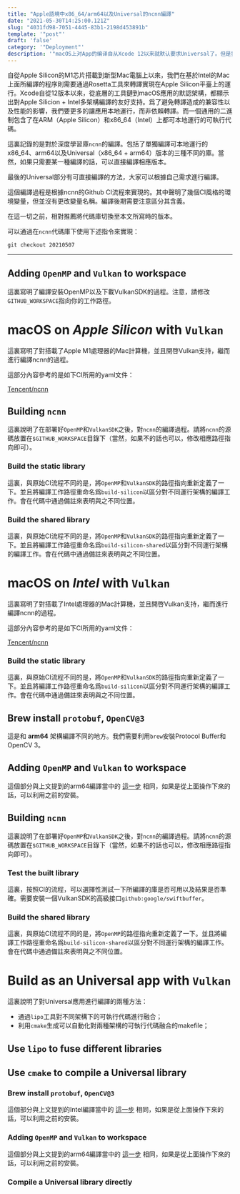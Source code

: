 ```yaml
---
title: "Apple語境中x86_64/arm64以及Universal的ncnn編譯"
date: "2021-05-30T14:25:00.121Z"
slug: "4031fd98-7051-4445-83b1-2198d453891b"
template: '"post"'
draft: 'false'
category: '"Deployment"'
description: '"macOS上对App的编译自从Xcode 12以来就默认要求Universal了。但是我在使用ncnn的时候发现了一些可能会出错的前置库架构，所以根据ncnn的Github Workflow改了一下编译流程，在此记录。"'
---
```

自從Apple Silicon的M1芯片搭載到新型Mac電腦上以來，我們在基於Intel的Mac上面所編譯的程序則需要通過Rosetta工具來轉譯實現在Apple Silicon平臺上的運行。Xcode自從12版本以來，從底層的工具鏈到macOS應用的默認架構，都顯示出對Apple Silicion + Intel多架構編譯的友好支持。爲了避免轉譯造成的兼容性以及性能的影響，我們要更多的讓應用本地運行，而非依賴轉譯。而一個通用的二進制包含了在ARM（Apple Silicon）和x86_64（Intel）上都可本地運行的可執行代碼。

這裏記錄的是對於深度學習庫`ncnn`的編譯。包括了單獨編譯可本地運行的x86_64、arm64以及Universal（x86_64 + arm64）版本的三種不同的庫。當然，如果只需要某一種編譯的話，可以直接編譯相應版本。

最後的Universal部分有可直接編譯的方法，大家可以根據自己需求進行編譯。

這個編譯過程是根據ncnn的Github CI流程來實現的。其中聲明了幾個CI風格的環境變量，但並沒有更改變量名稱。編譯後期需要注意區分其含義。

在這一切之前，相對推薦將代碼庫切換至本文所寫時的版本。

可以通過在`ncnn`代碼庫下使用下述指令來實現：

`git checkout 20210507`

---
## Adding `OpenMP` and `Vulkan` to workspace

這裏寫明了編譯安裝OpenMP以及下載VulkanSDK的過程。注意，請修改`GITHUB_WORKSPACE`指向你的工作路徑。

# macOS on _Apple Silicon_ with `Vulkan`

這裏寫明了對搭載了Apple M1處理器的Mac計算機，並且開啓Vulkan支持，繼而進行編譯ncnn的過程。

這部分內容參考的是如下CI所用的yaml文件：


[Tencent/ncnn](https://github.com/Tencent/ncnn/blob/master/.github/workflows/macos-arm64-gpu.yml)

## Building `ncnn`

這裏說明了在部署好`OpenMP`和`VulkanSDK`之後，對`ncnn`的編譯過程。請將`ncnn`的源碼放置在`$GITHUB_WORKSPACE`目錄下（當然，如果不的話也可以，修改相應路徑指向即可）。

### Build the static library

這裏，與原始CI流程不同的是，將`OpenMP`和`VulkanSDK`的路徑指向重新定義了一下。並且將編譯工作路徑重命名爲`build-silicon`以區分對不同運行架構的編譯工作。會在代碼中通過備註來表明與之不同位置。

### Build the shared library

這裏，與原始CI流程不同的是，將`OpenMP`和`VulkanSDK`的路徑指向重新定義了一下。並且將編譯工作路徑重命名爲`build-silicon-shared`以區分對不同運行架構的編譯工作。會在代碼中通過備註來表明與之不同位置。

# macOS on *Intel* with `Vulkan`

這裏寫明了對搭載了Intel處理器的Mac計算機，並且開啓Vulkan支持，繼而進行編譯ncnn的過程。

這部分內容參考的是如下CI所用的yaml文件：


[Tencent/ncnn](https://github.com/Tencent/ncnn/blob/master/.github/workflows/macos-x64-gpu.yml)

### Build the static library

這裏，與原始CI流程不同的是，將`OpenMP`和`VulkanSDK`的路徑指向重新定義了一下。並且將編譯工作路徑重命名爲`build-silicon`以區分對不同運行架構的編譯工作。會在代碼中通過備註來表明與之不同位置。

## Brew install `protobuf`, `OpenCV@3` 

這是和 **arm64** 架構編譯不同的地方。我們需要利用`brew`安裝Protocol Buffer和OpenCV 3。

## Adding `OpenMP` and `Vulkan` to workspace

這個部分與上文提到的arm64編譯當中的 [這一步](/4031fd987051444583b12198d453891b) 相同，如果是從上面操作下來的話，可以利用之前的安裝。

## Building `ncnn`

這裏說明了在部署好`OpenMP`和`VulkanSDK`之後，對`ncnn`的編譯過程。請將`ncnn`的源碼放置在`$GITHUB_WORKSPACE`目錄下（當然，如果不的話也可以，修改相應路徑指向即可）。

### Test the built library

這裏，按照CI的流程，可以選擇性測試一下所編譯的庫是否可用以及結果是否準確。需要安裝一個VulkanSDK的高級接口`github:google/swiftbuffer`。

### Build the shared library

這裏，與原始CI流程不同的是，將`OpenMP`的路徑指向重新定義了一下。並且將編譯工作路徑重命名爲`build-silicon-shared`以區分對不同運行架構的編譯工作。會在代碼中通過備註來表明與之不同位置。

# Build as an Universal app with `Vulkan`

這裏說明了對Universal應用進行編譯的兩種方法：

* 通過`lipo`工具對不同架構下的可執行代碼進行融合；
* 利用`cmake`生成可以自動化對兩種架構的可執行代碼融合的makefile；

## Use `lipo` to fuse different libraries

## Use `cmake` to compile a Universal library

### Brew install `protobuf`, `OpenCV@3` 

這個部分與上文提到的Intel編譯當中的 [這一步](/4031fd987051444583b12198d453891b) 相同，如果是從上面操作下來的話，可以利用之前的安裝。

### Adding `OpenMP` and `Vulkan` to workspace

這個部分與上文提到的arm64編譯當中的 [這一步](/4031fd987051444583b12198d453891b) 相同，如果是從上面操作下來的話，可以利用之前的安裝。

### Compile a Universal library directly

